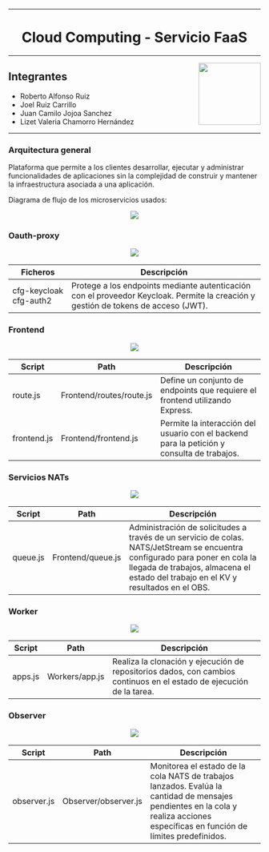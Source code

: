 
<center>

---

#  Cloud  Computing - Servicio FaaS

---

</center>

<img src="https://github.com/joelruicar/CloudComputing/blob/main/repositorio/Faas.png?raw=true" align="right" height="124px"/>



## Integrantes
* Roberto Alfonso Ruiz
* Joel Ruiz Carrillo
* Juan Camilo Jojoa Sanchez
* Lizet Valeria Chamorro Hernández

---
 
 
### Arquitectura general

 Plataforma que permite a los clientes desarrollar, ejecutar y administrar funcionalidades de aplicaciones sin la complejidad de construir y mantener la infraestructura asociada a una aplicación.
 

 Diagrama de flujo de los microservicios usados:
 
 <center>
 
<img src="https://github.com/joelruicar/CloudComputing/blob/main/repositorio/diagrama.png?raw=true"/>

</center>


###  Oauth-proxy 


 <center>
 
<img src="https://github.com/joelruicar/CloudComputing/blob/main/repositorio/autenticacion.png?raw=true"/>

 </center>

| Ficheros  | Descripción |
| ---------- | ---------------| 
|   cfg-keycloak    cfg-auth2 |Protege a los endpoints mediante autenticación con el proveedor Keycloak.  Permite la creación y gestión de tokens de acceso (JWT).



###  Frontend 



 <center>
<img src="https://github.com/joelruicar/CloudComputing/blob/main/repositorio/frontend.png?raw=true"/>
 </center>


 
| Script  | Path | Descripción |
| ---------- | --------| ---------------| 
| route.js  | Frontend/routes/route.js| Define un conjunto de endpoints que requiere el frontend utilizando Express.| 
|frontend.js|Frontend/frontend.js | Permite la interacción del usuario con el backend para la petición y consulta de trabajos.


### Servicios NATs

 <center>
<img src="https://github.com/joelruicar/CloudComputing/blob/main/repositorio/queue.png?raw=true"/>
 </center>

| Script  | Path | Descripción |
| ---------- | --------| ------------|
| queue.js|Frontend/queue.js | Administración de solicitudes a través de un servicio de colas. NATS/JetStream se encuentra configurado para poner en cola la llegada de trabajos, almacena el estado del trabajo en el KV y resultados en el OBS.


###  Worker

 <center>
<img src="https://github.com/joelruicar/CloudComputing/blob/main/repositorio/worker.png?raw=true"/>
 </center>
 


| Script  | Path | Descripción |
| ---------- | --------| ------------|
| apps.js |Workers/app.js | Realiza la clonación y ejecución de repositorios dados, con cambios continuos en el estado de ejecución de la tarea.  |





###  Observer

<center>

<img src="https://github.com/joelruicar/CloudComputing/blob/main/repositorio/observer.png?raw=true"/>

</center>


| Script  | Path | Descripción |
| ---------- | --------| ------------|
| observer.js|Observer/observer.js | Monitorea el estado de la cola NATS de trabajos lanzados. Evalúa la cantidad de mensajes pendientes en la cola y realiza acciones específicas en función de límites predefinidos.  |







